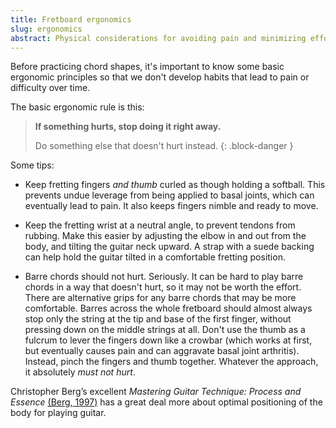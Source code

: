 ```yaml
---
title: Fretboard ergonomics
slug: ergonomics
abstract: Physical considerations for avoiding pain and minimizing effort.
---
```


Before practicing  chord shapes,
it's important to know some basic ergonomic principles so that we don't develop habits that lead to pain or difficulty over time. 

The basic ergonomic rule is this:

> **If something hurts, stop doing it right away.**
> 
> Do something else that doesn't hurt instead.
{: .block-danger }

Some tips:

- Keep fretting fingers *and thumb* curled as though holding a softball.
This prevents undue leverage from being applied to basal joints,
which can eventually lead to pain.
It also keeps fingers nimble and ready to move. 

- Keep the fretting wrist at a neutral angle, 
to prevent tendons from rubbing. 
Make this easier by adjusting the elbow in and out from the body,
and tilting the guitar neck upward. 
A strap with a suede backing can help hold the guitar tilted in a comfortable fretting position. 

- Barre chords should not hurt.
Seriously.
It can be hard to play barre chords in a way that doesn't hurt,
so it may not be worth the effort.
There are alternative grips for any barre chords that may be more comfortable.
Barres across the whole fretboard should almost always stop only the string at the tip and base of the first finger,
without pressing down on the middle strings at all.
Don't use the thumb as a fulcrum to lever the fingers down like a crowbar 
(which works at first, 
but eventually causes pain and can aggravate basal joint arthritis).
Instead, pinch the fingers and thumb together.
Whatever the approach,
it absolutely *must not hurt*.

Christopher Berg’s excellent 
*Mastering Guitar Technique: Process and Essence* 
[(Berg, 1997)](references#berg-1997) 
has a great deal more about optimal positioning of the body for playing guitar. 
